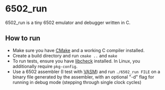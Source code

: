 # 6502_run

6502_run is a tiny 6502 emulator and debugger written in C.

## How to run

* Make sure you have [CMake](https://cmake.org) and a working C compiler installed.
* Create a build directory and run `cmake ..` and `make`
* To run tests, ensure you have [libcheck](https://github.com/libcheck/check) installed. In Linux, you additionally require `pkg-config`.
* Use a 6502 assembler (I test with [VASM](http://sun.hasenbraten.de/vasm/)) and run `./6502_run FILE` on a binary file generated by the assembler, with an optional "-d" flag for running in debug mode (stepping through single clock cycles)
